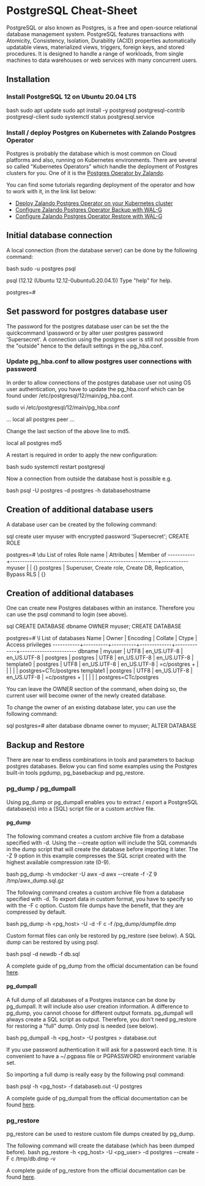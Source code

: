 # PostgreSQL Cheat-Sheet
PostgreSQL or also known as Postgres, is a free and open-source relational database management system. PostgreSQL features transactions with Atomicity, Consistency, Isolation, Durability (ACID) properties automatically updatable views, materialized views, triggers, foreign keys, and stored procedures. It is designed to handle a range of workloads, from single machines to data warehouses or web services with many concurrent users.

## Installation
### Install PostgreSQL 12 on Ubuntu 20.04 LTS
bash
sudo apt update
sudo apt install -y postgresql postgresql-contrib postgresql-client
sudo systemctl status postgresql.service


### Install / deploy Postgres on Kubernetes with Zalando Postgres Operator

Postgres is probably the database which is most common on Cloud platforms and also, running
on Kubernetes environments. There are several so called "Kubernetes Operators" which handle
the deployment of Postgres clusters for you. One of it is the [Postgres Operator by Zalando](https://github.com/zalando/postgres-operator).

You can find some tutorials regarding deployment of the operator and how to work with it,
in the link list below:

- [Deploy Zalando Postgres Operator on your Kubernetes cluster](https://thedatabaseme.de/2022/03/13/keep-the-elefants-in-line-deploy-zalando-operator-on-your-kubernetes-cluster/)
- [Configure Zalando Postgres Operator Backup with WAL-G](https://thedatabaseme.de/2022/03/26/backup-to-s3-configure-zalando-postgres-operator-backup-with-wal-g/)
- [Configure Zalando Postgres Operator Restore with WAL-G](https://thedatabaseme.de/2022/05/03/restore-and-clone-from-s3-configure-zalando-postgres-operator-restore-with-wal-g/)

## Initial database connection

A local connection (from the database server) can be done by the following command:

bash
sudo -u postgres psql

psql (12.12 (Ubuntu 12.12-0ubuntu0.20.04.1))
Type "help" for help.

postgres=#


## Set password for postgres database user

The password for the postgres database user can be set the the quickcommand \password
or by alter user postgres password 'Supersecret'. A connection using the postgres user
is still not possible from the "outside" hence to the default settings in the pg_hba.conf.

### Update pg_hba.conf to allow postgres user connections with password

In order to allow connections of the postgres database user not using OS user
authentication, you have to update the pg_hba.conf which can be found under
/etc/postgresql/12/main/pg_hba.conf.


sudo vi /etc/postgresql/12/main/pg_hba.conf

...
local   all             postgres                                peer
...


Change the last section of the above line to md5.


local   all             postgres                                md5


A restart is required in order to apply the new configuration:

bash
sudo systemctl restart postgresql


Now a connection from outside the database host is possible e.g.

bash
psql -U postgres -d postgres -h databasehostname


## Creation of additional database users

A database user can be created by the following command:

sql
create user myuser with encrypted password 'Supersecret';
CREATE ROLE

postgres=# \du
                                   List of roles
 Role name |                         Attributes                         | Member of
-----------+------------------------------------------------------------+-----------
 myuser    |                                                            | {}
 postgres  | Superuser, Create role, Create DB, Replication, Bypass RLS | {}


## Creation of additional databases

One can create new Postgres databases within an instance. Therefore you can use the psql
command to login (see above).

sql
CREATE DATABASE dbname OWNER myuser;
CREATE DATABASE

postgres=# \l
                                  List of databases
   Name    |  Owner   | Encoding |   Collate   |    Ctype    |   Access privileges
-----------+----------+----------+-------------+-------------+-----------------------
 dbname    | myuser   | UTF8     | en_US.UTF-8 | en_US.UTF-8 |
 postgres  | postgres | UTF8     | en_US.UTF-8 | en_US.UTF-8 |
 template0 | postgres | UTF8     | en_US.UTF-8 | en_US.UTF-8 | =c/postgres          +
           |          |          |             |             | postgres=CTc/postgres
 template1 | postgres | UTF8     | en_US.UTF-8 | en_US.UTF-8 | =c/postgres          +
           |          |          |             |             | postgres=CTc/postgres


You can leave the OWNER section of the command, when doing so, the current user will become
owner of the newly created database.

To change the owner of an existing database later, you can use the following command:

sql
postgres=# alter database dbname owner to myuser;
ALTER DATABASE


## Backup and Restore
There are near to endless combinations in tools and parameters to backup postgres databases. Below you can find some examples using the Postgres built-in tools pgdump, pg_basebackup and pg_restore.
### pg_dump / pg_dumpall

Using pg_dump or pg_dumpall enables you to extract / export a PostgreSQL database(s) into a (SQL) script file or a custom archive file.

#### pg_dump

The following command creates a custom archive file from a database specified with -d. 
Using the --create option will include the SQL commands in the dump script that will create the database before importing it later. The -Z 9 option in this example compresses the SQL script created with the highest available compression rate (0-9).

bash
pg_dump -h vmdocker -U awx -d awx --create -f -Z 9 /tmp/awx_dump.sql.gz


The following command creates a custom archive file from a database specified with -d. To export data in custom format, you have to specify so with the -F c option. Custom file dumps have the benefit, that they are compressed by default.

bash
pg_dump -h <pg_host> -U <username> -d <database> -F c -f /pg_dump/dumpfile.dmp


Custom format files can only be restored by pg_restore (see below). A SQL dump can be restored by using psql.

bash
psql -d newdb -f db.sql


A complete guide of pg_dump from the official documentation can be found [here](https://www.postgresql.org/docs/current/app-pgdump.html).

#### pg_dumpall

A full dump of all databases of a Postgres instance can be done by pg_dumpall. It will include also user creation information.
A difference to pg_dump, you cannot choose for different output formats. pg_dumpall will always create a SQL script as output. Therefore,
you don't need pg_restore for restoring a "full" dump. Only psql is needed (see below).

bash
pg_dumpall -h <pg_host> -U postgres > database.out


If you use password authentication it will ask for a password each time. It is convenient to have a ~/.pgpass file or PGPASSWORD environment variable set.

So importing a full dump is really easy by the following psql command:

bash
psql -h <pg_host> -f databaseb.out -U postgres


A complete guide of pg_dumpall from the official documentation can be found [here](https://www.postgresql.org/docs/current/app-pg-dumpall.html).

### pg_restore

pg_restore can be used to restore custom file dumps created by pg_dump.

The following command will create the database (which has been dumped before).
bash
pg_restore -h <pg_host> -U <pg_user> -d postgres --create -F c /tmp/db.dmp -v


A complete guide of pg_restore from the official documentation can be found [here](https://www.postgresql.org/docs/current/app-pgrestore.html).